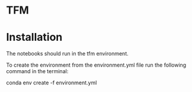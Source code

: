 # TFM

# Installation

The notebooks should run in the tfm environment. 

To create the environment from the environment.yml file run the following command in the terminal:

conda env create -f environment.yml